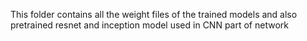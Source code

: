 This folder contains all the weight files of the trained models and also pretrained resnet and inception model used in CNN part of network
